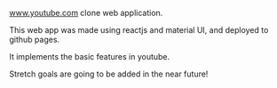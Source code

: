 www.youtube.com clone web application. 

This web app was made using reactjs and material UI, and deployed to github pages. 

It implements the basic features in youtube. 

Stretch goals are going to be added in the near future!
